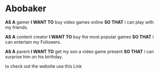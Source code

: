 # Abobaker

**AS A** gamer
**I WANT TO** buy video games online
**SO THAT** i can play with my friends.

**AS A** content creator
**I WANT TO** buy the most popular games
**SO THAT** i can entertain my Followers.

**AS A** parent
**I WANT TO** get my son a video game present
**SO THAT** i can surprise him on his birthday.

to check out the website use this Link
